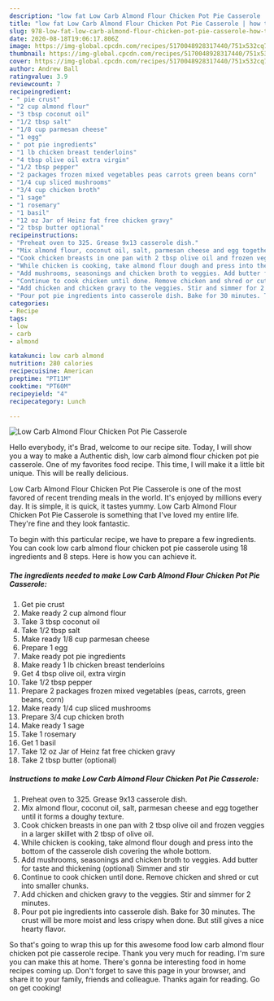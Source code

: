 ```yaml
---
description: "low fat Low Carb Almond Flour Chicken Pot Pie Casserole | how to keep Low Carb Almond Flour Chicken Pot Pie Casserole"
title: "low fat Low Carb Almond Flour Chicken Pot Pie Casserole | how to keep Low Carb Almond Flour Chicken Pot Pie Casserole"
slug: 978-low-fat-low-carb-almond-flour-chicken-pot-pie-casserole-how-to-keep-low-carb-almond-flour-chicken-pot-pie-casserole
date: 2020-08-18T19:06:17.806Z
image: https://img-global.cpcdn.com/recipes/5170048928317440/751x532cq70/low-carb-almond-flour-chicken-pot-pie-casserole-recipe-main-photo.jpg
thumbnail: https://img-global.cpcdn.com/recipes/5170048928317440/751x532cq70/low-carb-almond-flour-chicken-pot-pie-casserole-recipe-main-photo.jpg
cover: https://img-global.cpcdn.com/recipes/5170048928317440/751x532cq70/low-carb-almond-flour-chicken-pot-pie-casserole-recipe-main-photo.jpg
author: Andrew Ball
ratingvalue: 3.9
reviewcount: 7
recipeingredient:
- " pie crust"
- "2 cup almond flour"
- "3 tbsp coconut oil"
- "1/2 tbsp salt"
- "1/8 cup parmesan cheese"
- "1 egg"
- " pot pie ingredients"
- "1 lb chicken breast tenderloins"
- "4 tbsp olive oil extra virgin"
- "1/2 tbsp pepper"
- "2 packages frozen mixed vegetables peas carrots green beans corn"
- "1/4 cup sliced mushrooms"
- "3/4 cup chicken broth"
- "1 sage"
- "1 rosemary"
- "1 basil"
- "12 oz Jar of Heinz fat free chicken gravy"
- "2 tbsp butter optional"
recipeinstructions:
- "Preheat oven to 325. Grease 9x13 casserole dish."
- "Mix almond flour, coconut oil, salt, parmesan cheese and egg together until it forms a doughy texture."
- "Cook chicken breasts in one pan with 2 tbsp olive oil and frozen veggies in a larger skillet with 2 tbsp of olive oil."
- "While chicken is cooking, take almond flour dough and press into the bottom of the casserole dish covering the whole bottom."
- "Add mushrooms, seasonings and chicken broth to veggies. Add butter for taste and thickening (optional) Simmer and stir"
- "Continue to cook chicken until done. Remove chicken and shred or cut into smaller chunks."
- "Add chicken and chicken gravy to the veggies. Stir and simmer for 2 minutes."
- "Pour pot pie ingredients into casserole dish. Bake for 30 minutes. The crust will be more moist and less crispy when done. But still gives a nice hearty flavor."
categories:
- Recipe
tags:
- low
- carb
- almond

katakunci: low carb almond 
nutrition: 280 calories
recipecuisine: American
preptime: "PT11M"
cooktime: "PT60M"
recipeyield: "4"
recipecategory: Lunch

---
```



![Low Carb Almond Flour Chicken Pot Pie Casserole](https://img-global.cpcdn.com/recipes/5170048928317440/751x532cq70/low-carb-almond-flour-chicken-pot-pie-casserole-recipe-main-photo.jpg)

Hello everybody, it's Brad, welcome to our recipe site. Today, I will show you a way to make a Authentic dish, low carb almond flour chicken pot pie casserole. One of my favorites food recipe. This time, I will make it a little bit unique. This will be really delicious.

Low Carb Almond Flour Chicken Pot Pie Casserole is one of the most favored of recent trending meals in the world. It's enjoyed by millions every day. It is simple, it is quick, it tastes yummy. Low Carb Almond Flour Chicken Pot Pie Casserole is something that I've loved my entire life. They're fine and they look fantastic.




To begin with this particular recipe, we have to prepare a few ingredients. You can cook low carb almond flour chicken pot pie casserole using 18 ingredients and 8 steps. Here is how you can achieve it.

<!--inarticleads1-->

##### The ingredients needed to make Low Carb Almond Flour Chicken Pot Pie Casserole:

1. Get  pie crust
1. Make ready 2 cup almond flour
1. Take 3 tbsp coconut oil
1. Take 1/2 tbsp salt
1. Make ready 1/8 cup parmesan cheese
1. Prepare 1 egg
1. Make ready  pot pie ingredients
1. Make ready 1 lb chicken breast tenderloins
1. Get 4 tbsp olive oil, extra virgin
1. Take 1/2 tbsp pepper
1. Prepare 2 packages frozen mixed vegetables (peas, carrots, green beans, corn)
1. Make ready 1/4 cup sliced mushrooms
1. Prepare 3/4 cup chicken broth
1. Make ready 1 sage
1. Take 1 rosemary
1. Get 1 basil
1. Take 12 oz Jar of Heinz fat free chicken gravy
1. Take 2 tbsp butter (optional)




<!--inarticleads2-->

##### Instructions to make Low Carb Almond Flour Chicken Pot Pie Casserole:

1. Preheat oven to 325. Grease 9x13 casserole dish.
1. Mix almond flour, coconut oil, salt, parmesan cheese and egg together until it forms a doughy texture.
1. Cook chicken breasts in one pan with 2 tbsp olive oil and frozen veggies in a larger skillet with 2 tbsp of olive oil.
1. While chicken is cooking, take almond flour dough and press into the bottom of the casserole dish covering the whole bottom.
1. Add mushrooms, seasonings and chicken broth to veggies. Add butter for taste and thickening (optional) Simmer and stir
1. Continue to cook chicken until done. Remove chicken and shred or cut into smaller chunks.
1. Add chicken and chicken gravy to the veggies. Stir and simmer for 2 minutes.
1. Pour pot pie ingredients into casserole dish. Bake for 30 minutes. The crust will be more moist and less crispy when done. But still gives a nice hearty flavor.




So that's going to wrap this up for this awesome food low carb almond flour chicken pot pie casserole recipe. Thank you very much for reading. I'm sure you can make this at home. There's gonna be interesting food in home recipes coming up. Don't forget to save this page in your browser, and share it to your family, friends and colleague. Thanks again for reading. Go on get cooking!
